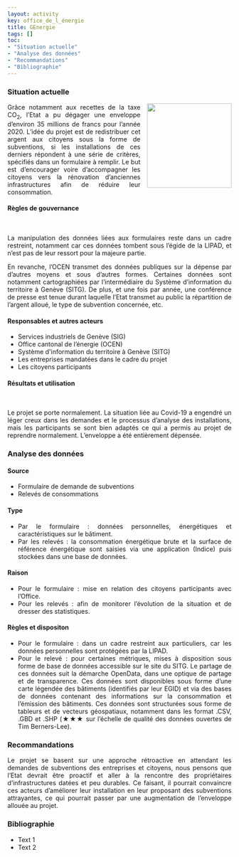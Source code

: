 ```yaml
---
layout: activity
key: office_de_l_énergie
title: GEnergie
tags: []
toc:
- "Situation actuelle"
- "Analyse des données"
- "Recommandations"
- "Bibliographie"
---
```


### Situation actuelle
<div align="justify">
<img src="https://www.ge.ch/media/d7/genergie_couleur_short.jpg" style="margin-left: 15px; border: 0;" align="right" width="190" height="190" /><p>Grâce notamment aux recettes de la taxe CO<sub>2</sub>, l’Etat a pu dégager une enveloppe d’environ 35 millions de francs pour l’année 2020. L’idée du projet est de redistribuer cet argent aux citoyens sous la forme de subventions, si les installations de ces derniers répondent à une série de critères, spécifiés dans un formulaire à remplir. Le but est d’encourager voire d’accompagner les citoyens vers la rénovation d’anciennes infrastructures afin de réduire leur consommation.</p>
</div>


#### Règles de gouvernance
<br style="display: block; margin-bottom: 500px;">
<div align="justify">
<p>La manipulation des données liées aux formulaires reste dans un cadre restreint, notamment car ces données tombent sous l’égide de la LIPAD, et n’est pas de leur ressort pour la majeure partie.</p>
<p>En revanche, l’OCEN transmet des données publiques sur la dépense par d’autres moyens et sous d’autres formes. Certaines données sont notamment cartographiées par l’intermédiaire du Système d’information du territoire à Genève (SITG). De plus, et une fois par année, une conférence de presse est tenue durant laquelle l’Etat transmet au public la répartition de l’argent alloué, le type de subvention concernée, etc.</p>
</div>

#### Responsables et autres acteurs
<div align="justify">
<ul>
  <li>Services industriels de Genève (SIG)</li>
  <li>Office cantonal de l’énergie (OCEN)</li>
  <li>Système d'information du territoire à Genève (SITG)</li>
  <li>Les entreprises mandatées dans le cadre du projet</li>
  <li>Les citoyens participants</li>
</ul>
</div>

#### Résultats et utilisation
<br>
<div align="justify">
<p>Le projet se porte normalement. La situation liée au Covid-19 a engendré un léger creux dans les demandes et le processus d’analyse des installations, mais les participants se sont bien adaptés ce qui a permis au projet de reprendre normalement. L’enveloppe a été entièrement dépensée.</p>
</div>


### Analyse des données

#### Source
<div align="justify">
<ul>
  <li>Formulaire de demande de subventions</li>
  <li>Relevés de consommations</li>
</ul>
</div>

#### Type
<div align="justify">
<ul>
  <li>Par le formulaire : données personnelles, énergétiques et caractéristiques sur le bâtiment.</li>
  <li>Par les relevés : la consommation énergétique brute et la surface de référence énergétique sont saisies via une application (Indice) puis stockées dans une base de données.</li>
</ul>
</div>

#### Raison
<div align="justify">
<ul>
  <li>Pour le formulaire : mise en relation des citoyens participants avec l’Office.</li>
  <li>Pour les relevés : afin de monitorer l’évolution de la situation et de dresser des statistiques.</li>
</ul>
</div>

#### Règles et dispositon
<div align="justify">
<ul>
  <li>Pour le formulaire : dans un cadre restreint aux particuliers, car les données personnelles sont protégées par la LIPAD.</li>
  <li>Pour le relevé : pour certaines métriques, mises à disposition sous forme de base de données accessible sur le site du SITG. Le partage de ces données suit la démarche OpenData, dans une optique de partage et de transparence.
Ces données sont disponibles sous forme d’une carte légendée des bâtiments (identifiés par leur EGID) et via des bases de données contenant des informations sur la consommation et l’émission des bâtiments.
Ces données sont structurées sous forme de tableurs et de vecteurs géospatiaux, notamment dans les format .CSV, .GBD et .SHP (★★★ sur l’échelle de qualité des données ouvertes de Tim Berners-Lee).</li>
</ul>
</div>


### Recommandations
<div align="justify">
<p>Le projet se basent sur une approche rétroactive en attendant les demandes de subventions des entreprises et citoyens, nous pensons que l’Etat devrait être proactif et aller à la rencontre des propriétaires d’infrastructures datées et peu durables. Ce faisant, il pourrait convaincre ces acteurs d’améliorer leur installation en leur proposant des subventions attrayantes, ce qui pourrait passer par une augmentation de l’enveloppe allouée au projet.</p>
</div>


### Bibliographie
<div align="justify">
<ul>
  <li>Text 1</li>
  <li>Text 2</li>
</ul>
</div>
